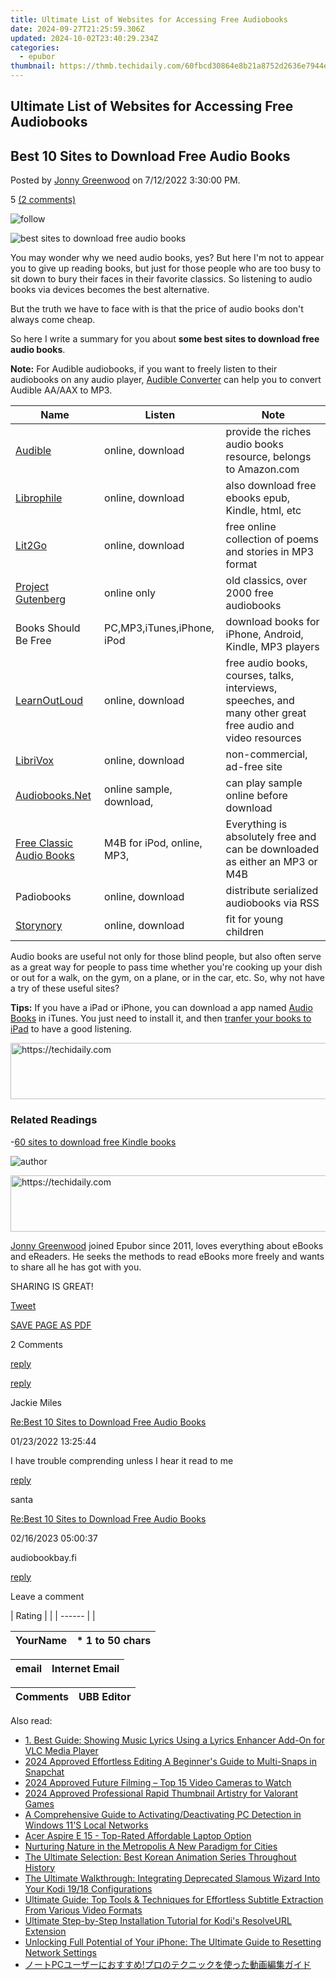 ```yaml
---
title: Ultimate List of Websites for Accessing Free Audiobooks
date: 2024-09-27T21:25:59.306Z
updated: 2024-10-02T23:40:29.234Z
categories:
  - epubor
thumbnail: https://thmb.techidaily.com/60fbcd30864e8b21a8752d2636e7944e4f6dffcb372de2311bd231d44717be72.jpg
---
```


## Ultimate List of Websites for Accessing Free Audiobooks

## Best 10 Sites to Download Free Audio Books

Posted by [Jonny Greenwood](https://plus.google.com/u/0/+JonnyGreenwood999) on 7/12/2022 3:30:00 PM.

5 [(2 comments)](http://www.epubor.com/#comment-area) 

![follow](http://www.epubor.com/images/follow.png)

![best sites to download free audio books](http://www.epubor.com/images/uppic/download-free-audio-books.jpg)

You may wonder why we need audio books, yes? But here I'm not to appear you to give up reading books, but just for those people who are too busy to sit down to bury their faces in their favorite classics. So listening to audio books via devices becomes the best alternative.

But the truth we have to face with is that the price of audio books don't always come cheap.

So here I write a summary for you about **some best sites to download free audio books**.

**Note:** For Audible audiobooks, if you want to freely listen to their audiobooks on any audio player, [Audible Converter](https://tools.techidaily.com/epubor/audible-converter/) can help you to convert Audible AA/AAX to MP3\. 

| **Name**                                                                                                                                                                                                                  | **Listen**                 | **Note**                                                                                                    |
| ------------------------------------------------------------------------------------------------------------------------------------------------------------------------------------------------------------------------- | -------------------------- | ----------------------------------------------------------------------------------------------------------- |
| [Audible](http://www.amazon.com/Audible-Free-Trial-Digital-Membership/dp/B00NB86OYE/?ref%5F=assoc%5Ftag%5Fph%5F1422899139880&%5Fencoding=UTF8&camp=1789&creative=9325&linkCode=pf4&tag=epubor-20&linkId=DNTM6I7ERG46AKAQ) | online, download           | provide the riches audio books resource, belongs to Amazon.com                                              |
| [Librophile](http://www.librophile.com/)                                                                                                                                                                                  | online, download           | also download free ebooks epub, Kindle, html, etc                                                           |
| [Lit2Go](http://etc.usf.edu/lit2go/)                                                                                                                                                                                      | online, download           | free online collection of poems and stories in MP3 format                                                   |
| [Project Gutenberg](http://www.gutenberg.org/browse/categories/2)                                                                                                                                                         | online only                | old classics, over 2000 free audiobooks                                                                     |
| Books Should Be Free                                                                                                                                                                                                      | PC,MP3,iTunes,iPhone, iPod | download books for iPhone, Android, Kindle, MP3 players                                                     |
| [LearnOutLoud](http://www.learnoutloud.com/Free-Audio-Video)                                                                                                                                                              | online, download           | free audio books, courses, talks, interviews, speeches, and many other great free audio and video resources |
| [LibriVox](https://librivox.org/)                                                                                                                                                                                         | online, download           | non-commercial, ad-free site                                                                                |
| [Audiobooks.Net](http://www.audiobooks.net/audiobooks%5Ffree.php)                                                                                                                                                         | online sample, download,   | can play sample online before download                                                                      |
| [Free Classic Audio Books](http://www.freeclassicaudiobooks.com/)                                                                                                                                                         | M4B for iPod, online, MP3, | Everything is absolutely free and can be downloaded as either an MP3 or M4B                                 |
| Padiobooks                                                                                                                                                                                                                | online, download           | distribute serialized audiobooks via RSS                                                                    |
| [Storynory](http://www.storynory.com/)                                                                                                                                                                                    | online, download           | fit for young children                                                                                      |

Audio books are useful not only for those blind people, but also often serve as a great way for people to pass time whether you're cooking up your dish or out for a walk, on the gym, on a plane, or in the car, etc. So, why not have a try of these useful sites?

**Tips:** If you have a iPad or iPhone, you can download a app named [Audio Books](https://itunes.apple.com/us/app/audiobooks/id311507490?mt=8) in iTunes. You just need to install it, and then [tranfer your books to iPad](https://tools.techidaily.com/epubor/products/) to have a good listening.  

[](https://tools.techidaily.com/epubor/audible-converter/) [](https://tools.techidaily.com/epubor/audible-converter/) 

<!-- affiliate ads begin -->
<a href="https://aligracehair.sjv.io/c/5597632/1902278/19272" target="_top" id="1902278">
  <img src="//a.impactradius-go.com/display-ad/19272-1902278" border="0" alt="https://techidaily.com" width="728" height="90"/>
</a>
<img height="0" width="0" src="https://aligracehair.sjv.io/i/5597632/1902278/19272" style="position:absolute;visibility:hidden;" border="0" />
<!-- affiliate ads end -->

### Related Readings

\-[60 sites to download free Kindle books](https://tools.techidaily.com/epubor/products/)

![author](http://www.epubor.com/images/uppic/jonny.png)

<!-- affiliate ads begin -->
<a href="https://malaysia-healthcare-travel-council.pxf.io/c/5597632/1557747/17382" target="_top" id="1557747">
  <img src="//a.impactradius-go.com/display-ad/17382-1557747" border="0" alt="https://techidaily.com" width="728" height="90"/>
</a>
<img height="0" width="0" src="https://malaysia-healthcare-travel-council.pxf.io/i/5597632/1557747/17382" style="position:absolute;visibility:hidden;" border="0" />
<!-- affiliate ads end -->

[Jonny Greenwood](https://plus.google.com/u/0/+JonnyGreenwood999) joined Epubor since 2011, loves everything about eBooks and eReaders. He seeks the methods to read eBooks more freely and wants to share all he has got with you.

SHARING IS GREAT!

[Tweet](https://twitter.com/share) 

[SAVE PAGE AS PDF](https://tools.techidaily.com/epubor/products/) 

2 Comments

[reply](https://tools.techidaily.com/epubor/products/) 

[reply](https://tools.techidaily.com/epubor/products/) 

Jackie Miles

[Re:Best 10 Sites to Download Free Audio Books](https://tools.techidaily.com/epubor/products/)

01/23/2022 13:25:44

I have trouble comprending unless I hear it read to me

[reply](https://tools.techidaily.com/epubor/products/) 

santa

[Re:Best 10 Sites to Download Free Audio Books](https://tools.techidaily.com/epubor/products/)

02/16/2023 05:00:37

audiobookbay.fi

[reply](https://tools.techidaily.com/epubor/products/) 

Leave a comment

| Rating |  |
| ------ |  |

| YourName | \*  1 to 50 chars |
| -------- | ----------------- |

| email | Internet Email |
| ----- | -------------- |

| Comments | UBB Editor |
| -------- | ---------- |

<ins class="adsbygoogle"
     style="display:block"
     data-ad-format="autorelaxed"
     data-ad-client="ca-pub-7571918770474297"
     data-ad-slot="1223367746"></ins>

<ins class="adsbygoogle"
     style="display:block"
     data-ad-client="ca-pub-7571918770474297"
     data-ad-slot="8358498916"
     data-ad-format="auto"
     data-full-width-responsive="true"></ins>

<span class="atpl-alsoreadstyle">Also read:</span>
<div><ul>
<li><a href="https://solve-luxury.techidaily.com/1-best-guide-showing-music-lyrics-using-a-lyrics-enhancer-add-on-for-vlc-media-player/"><u>1. Best Guide: Showing Music Lyrics Using a Lyrics Enhancer Add-On for VLC Media Player</u></a></li>
<li><a href="https://snapchat-videos.techidaily.com/2024-approved-effortless-editing-a-beginners-guide-to-multi-snaps-in-snapchat/"><u>2024 Approved Effortless Editing A Beginner's Guide to Multi-Snaps in Snapchat</u></a></li>
<li><a href="https://some-knowledge.techidaily.com/2024-approved-future-filming-top-15-video-cameras-to-watch/"><u>2024 Approved Future Filming – Top 15 Video Cameras to Watch</u></a></li>
<li><a href="https://youtube-help.techidaily.com/2024-approved-professional-rapid-thumbnail-artistry-for-valorant-games/"><u>2024 Approved Professional Rapid Thumbnail Artistry for Valorant Games</u></a></li>
<li><a href="https://techtrends.techidaily.com/a-comprehensive-guide-to-activatingdeactivating-pc-detection-in-windows-11s-local-networks/"><u>A Comprehensive Guide to Activating/Deactivating PC Detection in Windows 11'S Local Networks</u></a></li>
<li><a href="https://buynow-reviews.techidaily.com/acer-aspire-e-15-top-rated-affordable-laptop-option/"><u>Acer Aspire E 15 - Top-Rated Affordable Laptop Option</u></a></li>
<li><a href="https://youtube-data.techidaily.com/ring-nature-in-the-metropolis-a-new-paradigm-for-cities/"><u>Nurturing Nature in the Metropolis A New Paradigm for Cities</u></a></li>
<li><a href="https://solve-luxury.techidaily.com/the-ultimate-selection-best-korean-animation-series-throughout-history/"><u>The Ultimate Selection: Best Korean Animation Series Throughout History</u></a></li>
<li><a href="https://solve-luxury.techidaily.com/the-ultimate-walkthrough-integrating-deprecated-slamous-wizard-into-your-kodi-1918-configurations/"><u>The Ultimate Walkthrough: Integrating Deprecated Slamous Wizard Into Your Kodi 19/18 Configurations</u></a></li>
<li><a href="https://solve-luxury.techidaily.com/ultimate-guide-top-tools-and-techniques-for-effortless-subtitle-extraction-from-various-video-formats/"><u>Ultimate Guide: Top Tools & Techniques for Effortless Subtitle Extraction From Various Video Formats</u></a></li>
<li><a href="https://solve-luxury.techidaily.com/ultimate-step-by-step-installation-tutorial-for-kodis-resolveurl-extension/"><u>Ultimate Step-by-Step Installation Tutorial for Kodi's ResolveURL Extension</u></a></li>
<li><a href="https://fox-that.techidaily.com/unlocking-full-potential-of-your-iphone-the-ultimate-guide-to-resetting-network-settings/"><u>Unlocking Full Potential of Your iPhone: The Ultimate Guide to Resetting Network Settings</u></a></li>
<li><a href="https://solve-luxury.techidaily.com/1726028538356-pc/"><u>ノートPCユーザーにおすすめ!プロのテクニックを使った動画編集ガイド</u></a></li>
</ul></div>

